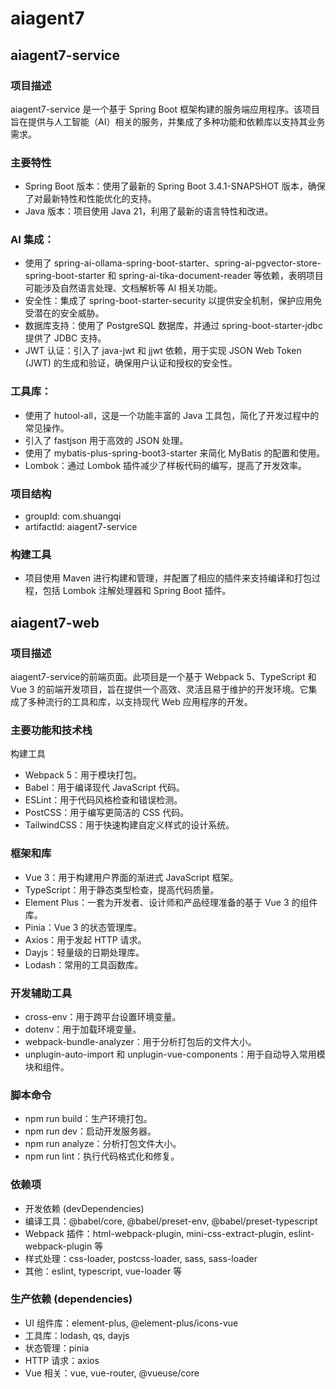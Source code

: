 # aiagent7
## aiagent7-service
### 项目描述
aiagent7-service 是一个基于 Spring Boot 框架构建的服务端应用程序。该项目旨在提供与人工智能（AI）相关的服务，并集成了多种功能和依赖库以支持其业务需求。
### 主要特性
- Spring Boot 版本：使用了最新的 Spring Boot 3.4.1-SNAPSHOT 版本，确保了对最新特性和性能优化的支持。
- Java 版本：项目使用 Java 21，利用了最新的语言特性和改进。
### AI 集成：
- 使用了 spring-ai-ollama-spring-boot-starter、spring-ai-pgvector-store-spring-boot-starter 和 spring-ai-tika-document-reader 等依赖，表明项目可能涉及自然语言处理、文档解析等 AI 相关功能。
- 安全性：集成了 spring-boot-starter-security 以提供安全机制，保护应用免受潜在的安全威胁。
- 数据库支持：使用了 PostgreSQL 数据库，并通过 spring-boot-starter-jdbc 提供了 JDBC 支持。
- JWT 认证：引入了 java-jwt 和 jjwt 依赖，用于实现 JSON Web Token (JWT) 的生成和验证，确保用户认证和授权的安全性。
### 工具库：
- 使用了 hutool-all，这是一个功能丰富的 Java 工具包，简化了开发过程中的常见操作。
- 引入了 fastjson 用于高效的 JSON 处理。
- 使用了 mybatis-plus-spring-boot3-starter 来简化 MyBatis 的配置和使用。
- Lombok：通过 Lombok 插件减少了样板代码的编写，提高了开发效率。
### 项目结构
- groupId: com.shuangqi
- artifactId: aiagent7-service
### 构建工具
- 项目使用 Maven 进行构建和管理，并配置了相应的插件来支持编译和打包过程，包括 Lombok 注解处理器和 Spring Boot 插件。
## aiagent7-web
### 项目描述
aiagent7-service的前端页面。此项目是一个基于 Webpack 5、TypeScript 和 Vue 3 的前端开发项目，旨在提供一个高效、灵活且易于维护的开发环境。它集成了多种流行的工具和库，以支持现代 Web 应用程序的开发。
### 主要功能和技术栈
构建工具
- Webpack 5：用于模块打包。
- Babel：用于编译现代 JavaScript 代码。
- ESLint：用于代码风格检查和错误检测。
- PostCSS：用于编写更简洁的 CSS 代码。
- TailwindCSS：用于快速构建自定义样式的设计系统。
### 框架和库
- Vue 3：用于构建用户界面的渐进式 JavaScript 框架。
- TypeScript：用于静态类型检查，提高代码质量。
- Element Plus：一套为开发者、设计师和产品经理准备的基于 Vue 3 的组件库。
- Pinia：Vue 3 的状态管理库。
- Axios：用于发起 HTTP 请求。
- Dayjs：轻量级的日期处理库。
- Lodash：常用的工具函数库。
### 开发辅助工具
- cross-env：用于跨平台设置环境变量。
- dotenv：用于加载环境变量。
- webpack-bundle-analyzer：用于分析打包后的文件大小。
- unplugin-auto-import 和 unplugin-vue-components：用于自动导入常用模块和组件。
### 脚本命令
- npm run build：生产环境打包。
- npm run dev：启动开发服务器。
- npm run analyze：分析打包文件大小。
- npm run lint：执行代码格式化和修复。
### 依赖项
- 开发依赖 (devDependencies)
- 编译工具：@babel/core, @babel/preset-env, @babel/preset-typescript
- Webpack 插件：html-webpack-plugin, mini-css-extract-plugin, eslint-webpack-plugin 等
- 样式处理：css-loader, postcss-loader, sass, sass-loader
- 其他：eslint, typescript, vue-loader 等
### 生产依赖 (dependencies)
- UI 组件库：element-plus, @element-plus/icons-vue
- 工具库：lodash, qs, dayjs
- 状态管理：pinia
- HTTP 请求：axios
- Vue 相关：vue, vue-router, @vueuse/core
